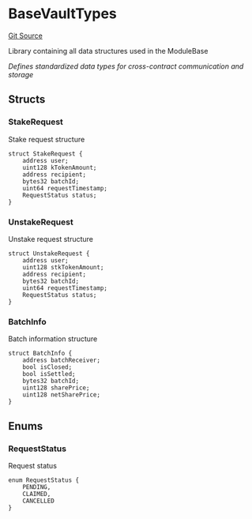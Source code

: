 # BaseVaultTypes
[Git Source](https://github.com/VerisLabs/KAM/blob/7810ef786f844ebd78831ee424b7ee896113d92b/src/kStakingVault/types/BaseVaultTypes.sol)

Library containing all data structures used in the ModuleBase

*Defines standardized data types for cross-contract communication and storage*


## Structs
### StakeRequest
Stake request structure


```solidity
struct StakeRequest {
    address user;
    uint128 kTokenAmount;
    address recipient;
    bytes32 batchId;
    uint64 requestTimestamp;
    RequestStatus status;
}
```

### UnstakeRequest
Unstake request structure


```solidity
struct UnstakeRequest {
    address user;
    uint128 stkTokenAmount;
    address recipient;
    bytes32 batchId;
    uint64 requestTimestamp;
    RequestStatus status;
}
```

### BatchInfo
Batch information structure


```solidity
struct BatchInfo {
    address batchReceiver;
    bool isClosed;
    bool isSettled;
    bytes32 batchId;
    uint128 sharePrice;
    uint128 netSharePrice;
}
```

## Enums
### RequestStatus
Request status


```solidity
enum RequestStatus {
    PENDING,
    CLAIMED,
    CANCELLED
}
```

